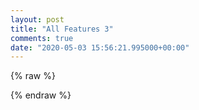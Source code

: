 ```yaml
---
layout: post
title: "All Features 3"
comments: true
date: "2020-05-03 15:56:21.995000+00:00"
---
```

{% raw %}
<script>
document.write(`<iframe id="myIframe" style="border:none;" src="https://crashlaker.github.io/assets/posts_iframe/sqQw-tO_U.html"></iframe>`);
setTimeout(() => {iFrameResize({ log: true, enablePublicMethods: true }, '#myIframe')}, 1000)
</script>
{% endraw %}
    